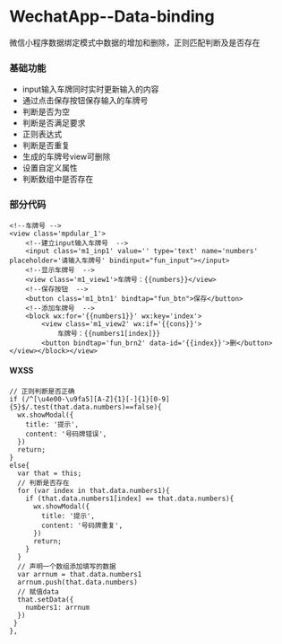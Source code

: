 # WechatApp--Data-binding
微信小程序数据绑定模式中数据的增加和删除，正则匹配判断及是否存在

### 基础功能
+ input输入车牌同时实时更新输入的内容
+ 通过点击保存按钮保存输入的车牌号
 + 判断是否为空
 + 判断是否满足要求
  + 正则表达式
 + 判断是否重复
+ 生成的车牌号view可删除
 + 设置自定义属性
 + 判断数组中是否存在



### 部分代码
	<!--车牌号 -->
	<view class='mpdular_1'>
		<!--建立input输入车牌号  -->
		<input class='m1_inp1' value='' type='text' name='numbers' placeholder='请输入车牌号' bindinput="fun_input"></input>
		<!--显示车牌号  -->
		<view class='m1_view1'>车牌号：{{numbers}}</view>
		<!--保存按钮  -->
		<button class='m1_btn1' bindtap="fun_btn">保存</button>
		<!--添加车牌号  -->
		<block wx:for='{{numbers1}}' wx:key='index'> 
			<view class='m1_view2' wx:if='{{cons}}'>
      			车牌号：{{numbers1[index]}}  
      		<button bindtap='fun_brn2' data-id='{{index}}'>删</button>
    </view></block></view>

#### WXSS
	// 正则判断是否正确
    if (/^[\u4e00-\u9fa5][A-Z]{1}[-]{1}[0-9]{5}$/.test(that.data.numbers)==false){
      wx.showModal({
        title: '提示',
        content: '号码牌错误',
      })
      return;
    }
    else{
      var that = this;
      // 判断是否存在
      for (var index in that.data.numbers1){
        if (that.data.numbers1[index] == that.data.numbers){
          wx.showModal({
            title: '提示',
            content: '号码牌重复',
          })
          return;
        }
      }
      // 声明一个数组添加填写的数据
      var arrnum = that.data.numbers1
      arrnum.push(that.data.numbers)
      // 赋值data
      that.setData({
        numbers1: arrnum
      })
     }
    },
